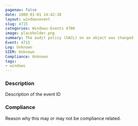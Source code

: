 ```yaml
---
pagenav: false
date: 1800-01-01 14:42:38
layout: windowsevent
slug: 4715
categories: Windows-Events 4700
image: placeholder.png
summary: The audit policy (SACL) on an object was changed
Event: 4715
Log: Unknown
SIEM: Unknown
Compliance: Unknown
tags:
- windows
---
```


### Description

Description of the event ID

### Compliance

Reason why this may or may not be compliance related.
